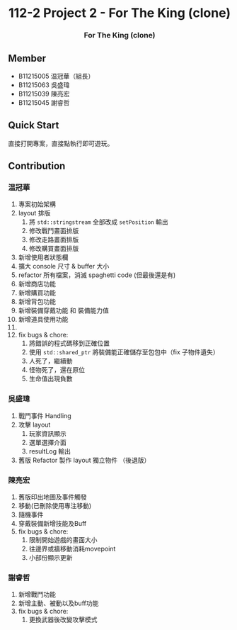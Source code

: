 <div align="center">

# 112-2 Project 2 - For The King (clone)

### For The King (clone)

</div>


## Member
* B11215005 温冠華（組長）
* B11215063 吳盛瑋
* B11215039 陳亮宏
* B11215045 謝睿哲

## Quick Start
直接打開專案，直接點執行即可遊玩。

## Contribution

### 温冠華
1. 專案初始架構
2. layout 排版
    1. 將 `std::stringstream` 全部改成 `setPosition` 輸出
    2. 修改戰鬥畫面排版
    3. 修改走路畫面排版
    4. 修改購買畫面排版
3. 新增使用者狀態欄
4. 擴大 console 尺寸 & buffer 大小
5. refactor 所有檔案，消滅 spaghetti code (但最後還是有)
6. 新增商店功能
7. 新增購買功能
8. 新增背包功能
9. 新增裝備穿戴功能 和 裝備能力值
10. 新增道具使用功能
11. 
4. fix bugs & chore:
    1. 將錯誤的程式碼移到正確位置
    2. 使用 `std::shared_ptr` 將裝備能正確儲存至包包中（fix 子物件遺失）
    3. 人死了，繼續動
    4. 怪物死了，還在原位
    5. 生命值出現負數

### 吳盛瑋

1. 戰鬥事件 Handling
2. 攻擊 layout
    1. 玩家資訊顯示
    2. 選單選擇介面
    3. resultLog 輸出
3. 舊版 Refactor 製作 layout 獨立物件 （後退版）

### 陳亮宏
1. 舊版印出地圖及事件觸發
2. 移動(已刪除使用專注移動)
3. 隨機事件
4. 穿戴裝備新增技能及Buff
5. fix bugs & chore:
   1. 限制開始遊戲的畫面大小
   2. 往邊界或牆移動消耗movepoint
   3. 小部份顯示更新
### 謝睿哲
1. 新增戰鬥功能
2. 新增主動、被動以及buff功能
3. fix bugs & chore:
    1. 更換武器後改變攻擊模式
